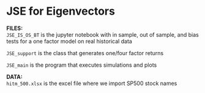 # JSE for Eigenvectors
**FILES:**  
`JSE_IS_OS_BT` is the jupyter notebook with in sample, out of sample, and bias tests for a one factor model on real historical data

`JSE_support` is the class that generates one/four factor returns

`JSE_main` is the program that executes simulations and plots

**DATA:**  
`hitm_500.xlsx` is the excel file where we import SP500 stock names
